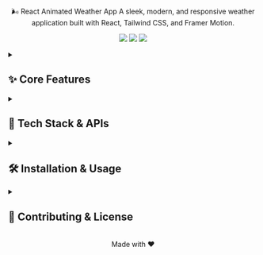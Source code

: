 
<div align="center">
🌬️ React Animated Weather App
A sleek, modern, and responsive weather application built with React, Tailwind CSS, and Framer Motion.
<p>
<a href="https://www.google.com/search?q=https://github.com/YourUsername/your-repo-name/fork"><img src="[https://www.google.com/search?q=https://img.shields.io/github/forks/YourUsername/your-repo-name%3Fstyle%3Dfor-the-badge](https://github.com/Sumitsharma31/Wether-App/blob/main/public/wetherUI.png?raw=true)"></a>
<a href="https://www.google.com/search?q=https://github.com/YourUsername/your-repo-name/stargazers"><img src="https://www.google.com/search?q=https://img.shields.io/github/stars/YourUsername/your-repo-name%3Fstyle%3Dfor-the-badge"></a>
<a href="https://www.google.com/search?q=https://github.com/YourUsername/your-repo-name/blob/main/LICENSE"><img src="https://www.google.com/search?q=https://img.shields.io/github/license/YourUsername/your-repo-name%3Fstyle%3Dfor-the-badge%26color%3Dblue"></a>
</p>
</div>
<details>
<summary>
<h2>✨ Core Features</h2>
</summary>
 * ✅ Real-Time Weather: Get up-to-the-minute weather data for any city.
 * 📍 Automatic Geolocation: Automatically fetches weather for your current location on startup.
 * 📅 5-Day Forecast: Plan ahead with a detailed 5-day weather forecast.
 * 📱 Responsive Design: A clean UI that looks great on any device, from mobile to desktop.
 * 🎬 Smooth Animations: Engaging animations powered by Framer Motion provide a fluid user experience.
 * 🎨 Dynamic Icons: Weather conditions are represented by clear, dynamic SVG icons from Lucide React.
</details>
<details>
<summary>
<h2>🚀 Tech Stack & APIs</h2>
</summary>
Frontend Technologies
| Technology | Badge |
|---|---|
| React |  |
| Tailwind CSS |  |
| Framer Motion |  |
| Lucide React |  |
<br>
APIs & Services
 * Open-Meteo API: The primary source for all weather and forecast information. It is a free, open-source weather API that does not require an API key.
 * Browser Geolocation API: Used to request the user's current location to provide local weather data automatically. If permission is denied, it defaults to a preset location (Patna).
</details>
<details>
<summary>
<h2>🛠️ Installation & Usage</h2>
</summary>
1. Clone the Repository
git clone https://github.com/YourUsername/your-repo-name.git
cd your-repo-name

2. Install Dependencies
npm install

> Note: This project uses the Open-Meteo API, which does not require an API key, so no .env file is needed!
> 
3. Run the Application
npm run dev

Navigate to http://localhost:5173 (or the port specified in your console) to view the app.
</details>
<details>
<summary>
<h2>🤝 Contributing & License</h2>
</summary>
Contributing
Contributions are what make the open-source community such an amazing place to learn, inspire, and create. Any contributions you make are greatly appreciated. Please follow the standard fork-and-pull-request workflow.
License
This project is distributed under the MIT License. See LICENSE for more information.
</details>
<br>
<div align="center">
Made with ❤️
</div>
